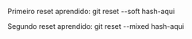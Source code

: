 Primeiro reset aprendido: git reset --soft hash-aqui

Segundo reset aprendido:  git reset --mixed hash-aqui